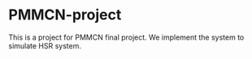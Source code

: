 # PMMCN-project
This is a project for PMMCN final project. We implement the system to simulate HSR system.
